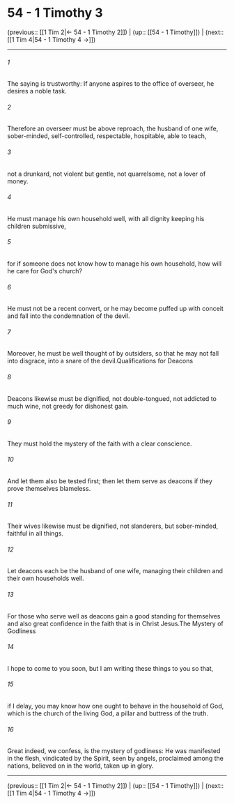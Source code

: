 # 54 - 1 Timothy 3

(previous:: [[1 Tim 2|← 54 - 1 Timothy 2]]) | (up:: [[54 - 1 Timothy]]) | (next:: [[1 Tim 4|54 - 1 Timothy 4 →]])

***


###### 1 
The saying is trustworthy: If anyone aspires to the office of overseer, he desires a noble task. 

###### 2 
Therefore an overseer must be above reproach, the husband of one wife, sober-minded, self-controlled, respectable, hospitable, able to teach, 

###### 3 
not a drunkard, not violent but gentle, not quarrelsome, not a lover of money. 

###### 4 
He must manage his own household well, with all dignity keeping his children submissive, 

###### 5 
for if someone does not know how to manage his own household, how will he care for God's church? 

###### 6 
He must not be a recent convert, or he may become puffed up with conceit and fall into the condemnation of the devil. 

###### 7 
Moreover, he must be well thought of by outsiders, so that he may not fall into disgrace, into a snare of the devil.Qualifications for Deacons 

###### 8 
Deacons likewise must be dignified, not double-tongued, not addicted to much wine, not greedy for dishonest gain. 

###### 9 
They must hold the mystery of the faith with a clear conscience. 

###### 10 
And let them also be tested first; then let them serve as deacons if they prove themselves blameless. 

###### 11 
Their wives likewise must be dignified, not slanderers, but sober-minded, faithful in all things. 

###### 12 
Let deacons each be the husband of one wife, managing their children and their own households well. 

###### 13 
For those who serve well as deacons gain a good standing for themselves and also great confidence in the faith that is in Christ Jesus.The Mystery of Godliness 

###### 14 
I hope to come to you soon, but I am writing these things to you so that, 

###### 15 
if I delay, you may know how one ought to behave in the household of God, which is the church of the living God, a pillar and buttress of the truth. 

###### 16 
Great indeed, we confess, is the mystery of godliness: He was manifested in the flesh, vindicated by the Spirit, seen by angels, proclaimed among the nations, believed on in the world, taken up in glory.

***

(previous:: [[1 Tim 2|← 54 - 1 Timothy 2]]) | (up:: [[54 - 1 Timothy]]) | (next:: [[1 Tim 4|54 - 1 Timothy 4 →]])
